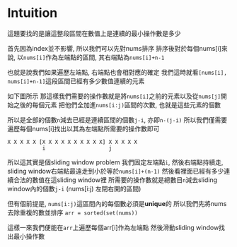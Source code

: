# Intuition

這題要找的是讓這整段區間在數值上是連續的最小操作數是多少

首先因為index並不影響, 所以我們可以先對nums排序
排序後對於每個nums[i]來說, 以`nums[i]`作為左端點的區間, 其右端點為`nums[i]+n-1`

也就是說我們如果遍歷左端點, 右端點也會相對應的確定
我們這時就看`[nums[i], nums[i]+n-1]`這段區間已經有多少數值連續的元素

如下圖所示
那這樣我們需要的操作數就是將`nums[i]`之前的元素以及從`nums[j]`開始之後的每個元素
把他們全加進`nums[i:j)`區間的次數, 也就是這些元素的個數

所以是全部的個數`n`減去已經是連續區間的個數`j-i`, 亦即`n-(j-i)`
所以我們僅需要遍歷每個nums[i]找出以其為左端點所需要的操作數即可

```
X X X X X [X X X X X X X X X X] X X X X X
           i                    j
```

所以這其實是個sliding window problem
我們固定左端點`i`, 然後右端點持續走, sliding window右端點最遠走到小於等於`nums[i]+(n-1)`
然後看裡面已經有多少連續合法的數值在這sliding window裡
所需要的操作數就是總數目`n`減去sliding window內的個數`j-i` (nums[i:j) 左閉右開的區間)

但有個前提是, `nums[i:j)`這區間內的每個數必須是**unique**的
所以我們先將nums去除重複的數並排序
`arr = sorted(set(nums))`

這樣一來我們便能在`arr`上遍歷每個arr[i]作為左端點
然後滑動sliding window找出最小操作數
